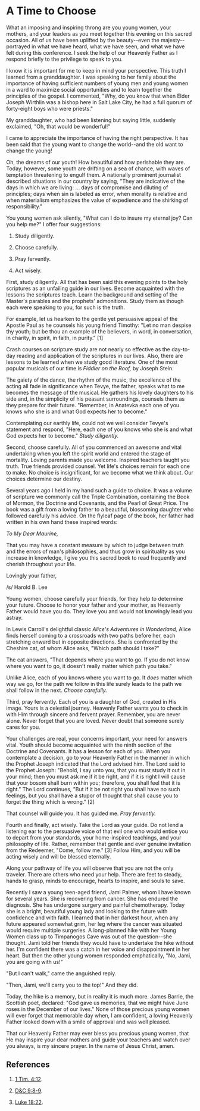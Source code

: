 # A Time to Choose

What an imposing and inspiring throng are you young women, your mothers, and
your leaders as you meet together this evening on this sacred occasion. All of
us have been uplifted by the beauty--even the majesty--portrayed in what we
have heard, what we have seen, and what we have felt during this conference. I
seek the help of our Heavenly Father as I respond briefly to the privilege to
speak to you.

I know it is important for me to keep in mind your perspective. This truth I
learned from a granddaughter. I was speaking to her family about the
importance of having sufficient numbers of young men and young women in a ward
to maximize social opportunities and to learn together the principles of the
gospel. I commented, "Why, do you know that when Elder Joseph Wirthlin was a
bishop here in Salt Lake City, he had a full quorum of forty-eight boys who
were priests."

My granddaughter, who had been listening but saying little, suddenly
exclaimed, "Oh, that would be wonderful!"

I came to appreciate the importance of having the right perspective. It has
been said that the young want to change the world--and the old want to change
the young!

Oh, the dreams of our youth! How beautiful and how perishable they are. Today,
however, some youth are drifting on a sea of chance, with waves of temptation
threatening to engulf them. A nationally prominent journalist described
situations in our country by saying, "They are indicative of the days in which
we are living: ... days of compromise and diluting of principles; days when sin
is labeled as error, when morality is relative and when materialism emphasizes
the value of expedience and the shirking of responsibility."

You young women ask silently, "What can I do to insure my eternal joy? Can you
help me?" I offer four suggestions:

  1. Study diligently.

  2. Choose carefully.

  3. Pray fervently.

  4. Act wisely.

First, study diligently. All that has been said this evening points to the
holy scriptures as an unfailing guide in our lives. Become acquainted with the
lessons the scriptures teach. Learn the background and setting of the Master's
parables and the prophets' admonitions. Study them as though each were
speaking to you, for such is the truth.

For example, let us hearken to the gentle yet persuasive appeal of the Apostle
Paul as he counsels his young friend Timothy: "Let no man despise thy youth;
but be thou an example of the believers, in word, in conversation, in charity,
in spirit, in faith, in purity." [1]

Crash courses on scripture study are not nearly so effective as the day-to-day
reading and application of the scriptures in our lives. Also, there are
lessons to be learned when we study good literature. One of the most popular
musicals of our time is _Fiddler on the Roof,_ by Joseph Stein.

The gaiety of the dance, the rhythm of the music, the excellence of the acting
all fade in significance when Tevye, the father, speaks what to me becomes the
message of the musical. He gathers his lovely daughters to his side and, in
the simplicity of his peasant surroundings, counsels them as they prepare for
their future. "Remember, in Anatevka each one of you knows who she is and what
God expects her to become."

Contemplating our earthly life, could not we well consider Tevye's statement
and respond, "Here, each one of you knows who she is and what God expects her
to become." _Study diligently._

Second, choose carefully. All of you commenced an awesome and vital
undertaking when you left the spirit world and entered the stage of mortality.
Loving parents made you welcome. Inspired teachers taught you truth. True
friends provided counsel. Yet life's choices remain for each one to make. No
choice is insignificant, for we become what we think about. Our choices
determine our destiny.

Several years ago I held in my hand such a guide to choice. It was a volume of
scripture we commonly call the Triple Combination, containing the Book of
Mormon, the Doctrine and Covenants, and the Pearl of Great Price. The book was
a gift from a loving father to a beautiful, blossoming daughter who followed
carefully his advice. On the flyleaf page of the book, her father had written
in his own hand these inspired words:

_To My Dear Maurine,_

That you may have a constant measure by which to judge between truth and the
errors of man's philosophies, and thus grow in spirituality as you increase in
knowledge, I give you this sacred book to read frequently and cherish
throughout your life.

Lovingly your father,

/s/ Harold B. Lee

Young women, choose carefully your friends, for they help to determine your
future. Choose to honor your father and your mother, as Heavenly Father would
have you do. They love you and would not knowingly lead you astray.

In Lewis Carroll's delightful classic _Alice's Adventures in Wonderland,_
Alice finds herself coming to a crossroads with two paths before her, each
stretching onward but in opposite directions. She is confronted by the
Cheshire cat, of whom Alice asks, "Which path should I take?"

The cat answers, "That depends where you want to go. If you do not know where
you want to go, it doesn't really matter which path you take."

Unlike Alice, each of you knows where you want to go. It _does_ matter which
way we go, for the path we follow in this life surely leads to the path we
shall follow in the next. _Choose carefully._

Third, pray fervently. Each of you is a daughter of God, created in His image.
Yours is a celestial journey. Heavenly Father wants you to check in with Him
through sincere and fervent prayer. Remember, you are never alone. Never
forget that you are loved. Never doubt that someone surely cares for you.

Your challenges are real, your concerns important, your need for answers
vital. Youth should become acquainted with the ninth section of the Doctrine
and Covenants. It has a lesson for each of you. When you contemplate a
decision, go to your Heavenly Father in the manner in which the Prophet Joseph
indicated that the Lord advised him. The Lord said to the Prophet Joseph:
"Behold, I say unto you, that you must study it out in your mind; then you
must ask me if it be right, and if it is right I will cause that your bosom
shall burn within you; therefore, you shall feel that it is right." The Lord
continues, "But if it be not right you shall have no such feelings, but you
shall have a stupor of thought that shall cause you to forget the thing which
is wrong." [2]

That counsel will guide you. It has guided me. _Pray fervently._

Fourth and finally, act wisely. Take the Lord as your guide. Do not lend a
listening ear to the persuasive voice of that evil one who would entice you to
depart from your standards, your home-inspired teachings, and your philosophy
of life. Rather, remember that gentle and ever genuine invitation from the
Redeemer, "Come, follow me." [3]  Follow Him, and you will be acting wisely
and will be blessed eternally.

Along your pathway of life you will observe that you are not the only
traveler. There are others who need your help. There are feet to steady, hands
to grasp, minds to encourage, hearts to inspire, and souls to save.

Recently I saw a young teen-aged friend, Jami Palmer, whom I have known for
several years. She is recovering from cancer. She has endured the diagnosis.
She has undergone surgery and painful chemotherapy. Today she is a bright,
beautiful young lady and looking to the future with confidence and with faith.
I learned that in her darkest hour, when any future appeared somewhat grim,
her leg where the cancer was situated would require multiple surgeries. A
long-planned hike with her Young Women class up to Timpanogos Cave was out of
the question--she thought. Jami told her friends they would have to undertake
the hike without her. I'm confident there was a catch in her voice and
disappointment in her heart. But then the other young women responded
emphatically, "No, Jami, you are going with us!"

"But I can't walk," came the anguished reply.

"Then, Jami, we'll carry you to the top!" And they did.

Today, the hike is a memory, but in reality it is much more. James Barrie, the
Scottish poet, declared: "God gave us memories, that we might have June roses
in the December of our lives." None of those precious young women will ever
forget that memorable day when, I am confident, a loving Heavenly Father
looked down with a smile of approval and was well pleased.

That our Heavenly Father may ever bless you precious young women, that He may
inspire your dear mothers and guide your teachers and watch over you always,
is my sincere prayer. In the name of Jesus Christ, amen.

## References

  1.   [1 Tim. 4:12](https://www.lds.org/scriptures/nt/1-tim/4.12?lang=eng#11).

  2.   [D&amp;C 9:8-9](https://www.lds.org/scriptures/dc-testament/dc/9.8-9?lang=eng#7).

  3.   [Luke 18:22](https://www.lds.org/scriptures/nt/luke/18.22?lang=eng#21).

